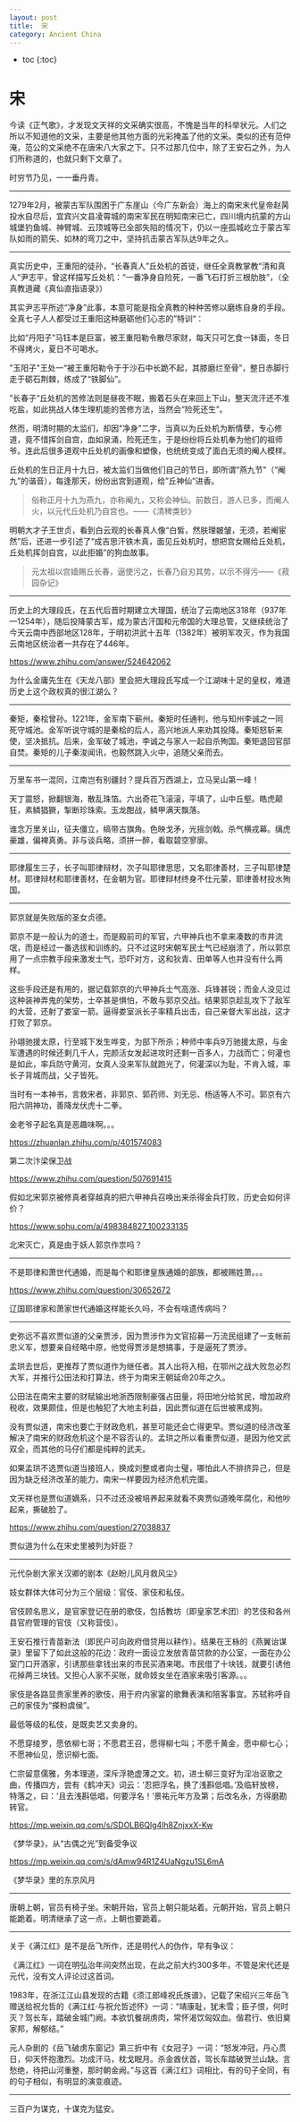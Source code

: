 ```yaml
---
layout: post
title:  宋
category: Ancient China 
---
```


* toc
{:toc}

# 宋

今读《正气歌》，才发现文天祥的文采确实很高，不愧是当年的科举状元。人们之所以不知道他的文采，主要是他其他方面的光彩掩盖了他的文采。类似的还有范仲淹，范公的文采绝不在唐宋八大家之下。只不过那几位中，除了王安石之外，为人们所称道的，也就只剩下文章了。

时穷节乃见，一一垂丹青。

---

1279年2月，被蒙古军队围困于广东崖山（今广东新会）海上的南宋末代皇帝赵昺投水自尽后，宜宾兴文县凌霄城的南宋军民在明知南宋已亡，四川境内抗蒙的方山城堡钓鱼城、神臂城、云顶城等已全部失陷的情况下，仍以一座孤城屹立于蒙古军队如雨的箭矢、如林的弯刀之中，坚持抗击蒙古军队达9年之久。

---

真实历史中，王重阳的徒孙，“长春真人”丘处机的首徒，继任全真教掌教“清和真人”尹志平，曾这样描写丘处机：“一番净身自险死，一番飞石打折三根肋肢”，（全真教道藏《真仙直指语录》）

其实尹志平所述“净身”此事，本意可能是指全真教的种种苦修以磨练自身的手段。全真七子人人都受过王重阳这种磨砺他们心志的”特训“：

比如“丹阳子”马钰本是巨富，被王重阳勒令散尽家财，每天只可乞食一钵面，冬日不得烤火，夏日不可喝水。

"玉阳子"王处一“被王重阳勒令于于沙石中长跪不起，其膝磨烂至骨”，整日赤脚行走于砺石荆棘，练成了“铁脚仙”。

”长春子“丘处机的苦修法则是昼夜不眠，搬着石头在来回上下山，整天流汗还不准吃盐，如此挑战人体生理机能的苦修方法，当然会“险死还生”。

然而，明清时期的太监们，却因"净身”二字，当真以为丘处机为断情孽，专心修道，竟不惜挥剑自宫，血如泉涌，险死还生，于是纷纷将丘处机奉为他们的祖师爷。连此后很多道观中丘处机的画像和塑像，也统统变成了面白无须的阉人模样。

丘处机的生日正月十九日，被太监们当做他们自己的节日，即所谓“燕九节"（“阉九”的谐音），每逢那天，纷纷出宫到道观，给”丘神仙“进香。

>俗称正月十九为燕九，亦称阉九，又称会神仙。前数日，游人已多，而阉人火，以元代丘处机乃自宫也。——《清稗类钞》

明朝大才子王世贞，看到白云观的长春真人像“白皙，然肤理皴皱，无须，若阉宦然”后，还进一步引述了“成吉思汗铁木真，面见丘处机时，想把宫女赐给丘处机，丘处机挥剑自宫，以此拒婚”的狗血故事。

>元太祖以宫嫱赐丘长春，逼使污之，长春乃自刃其势，以示不得污——《菽园杂记》

---

历史上的大理段氏，在五代后晋时期建立大理国，统治了云南地区318年（937年—1254年），随后投降蒙古军，成为蒙古汗国和元帝国的大理总管，又继续统治了今天云南中西部地区128年，于明初洪武十五年（1382年）被明军攻灭，作为我国云南地区统治者一共存在了446年。

https://www.zhihu.com/answer/524642062

为什么金庸先生在《天龙八部》里会把大理段氏写成一个江湖味十足的皇权，难道历史上这个政权真的很江湖么？

---

秦矩，秦桧曾孙。1221年，金军南下蕲州。秦矩时任通判，他与知州李诚之一同死守城池。金军听说守城的是秦桧的后人，高兴地派人来劝其投降。秦矩怒斩来使，坚决抵抗。后来，金军破了城池，李诚之与家人一起自杀殉国。秦矩退回官邸自焚。秦矩的儿子秦浚闻讯，也毅然跳入火中，追随父亲而去。

---

万里车书一混同，江南岂有别疆封？提兵百万西湖上，立马吴山第一峰！

天丁震怒，掀翻银海，散乱珠箔。六出奇花飞滚滚，平填了，山中丘壑。皓虎颠狂，素鳞猖獗，掣断珍珠索。玉龙酣战，鳞甲满天飘落。

谁念万里关山，征夫僵立，缟带古旗角。色映戈矛，光摇剑戟。杀气横戎幕。缡虎豪雄，偏裨真勇。非与谈兵略，须拼一醉，看取碧空寥廓。

---

耶律履生三子，长子叫耶律辩材，次子叫耶律思思，又名耶律善材，三子叫耶律楚材。耶律辩材和耶律善材，在金朝为官。耶律辩材终身不仕元蒙，耶律善材投水殉国。

---

郭京就是失败版的圣女贞德。

郭京不是一般认为的道士，而是殿前司的军官，六甲神兵也不拿来凑数的市井流氓，而是经过一番选拔和训练的。只不过这时宋朝军民士气已经崩溃了，所以郭京用了一点宗教手段来激发士气，恐吓对方，这和狄青、田单等人也并没有什么两样。

这些手段还是有用的，据记载郭京的六甲神兵士气高涨、兵锋甚锐；而金人没见过这种装神弄鬼的架势，士卒甚是惧怕，不敢与郭京交战。结果郭京趁乱攻下了敌军的大营，还射了娄室一箭。逼得娄室派长子率精兵出击，自己亲督大军出战，这才打败了郭京。

孙翊驰援太原，行至城下发生哗变，为部下所杀；种师中率兵9万驰援太原，与金军遭遇的时候还剩几千人，完颜活女发起进攻时还剩一百多人，力战而亡；何灌也是如此，率兵防守黄河，女真人没来军队就跑光了，何灌深以为耻，不肯入城，率长子背城而战，父子皆死。

当时有一本神书，言救宋者，非郭京、郭药师、刘无忌、杨适等人不可。郭京有六阳六阴神功，善降龙伏虎十二拳。

金老爷子起名真是恶趣味啊。。。

https://zhuanlan.zhihu.com/p/401574083

第二次汴梁保卫战

https://www.zhihu.com/question/507691415

假如北宋郭京被修真者穿越真的把六甲神兵召唤出来杀得金兵打败，历史会如何评价？

https://www.sohu.com/a/498384827_100233135

北宋灭亡，真是由于妖人郭京作祟吗？

---

不是耶律和萧世代通婚，而是每个和耶律皇族通婚的部族，都被赐姓萧。。。

https://www.zhihu.com/question/30652672

辽国耶律家和萧家世代通婚这样能长久吗，不会有啥遗传病吗？

---

史弥远不喜欢贾似道的父亲贾涉，因为贾涉作为文官招募一万流民组建了一支帐前忠义军，想要亲自经略中原，他觉得贾涉是想搞事，于是逼死了贾涉。

孟珙去世后，更推荐了贾似道作为继任者。其人出将入相，在鄂州之战大败忽必烈大军，并推行公田法和打算法，终于为南宋王朝延命20年之久。

公田法在南宋主要的财赋输出地浙西限制豪强占田量，将田地分给贫民，增加政府税收，效果颇佳，但是也触犯了大地主利益，因此贾似道在后世被黑成狗。

没有贾似道，南宋也要亡于财政危机，甚至可能还会亡得更早。贾似道的经济改革解决了南宋的财政危机这个是不容否认的。孟珙之所以看重贾似道，是因为他文武双全，而其他的马仔们都是纯粹的武夫。

如果孟珙不选贾似道当接班人，换成刘整或者向士璧，哪怕此人不排挤异己，但是因为缺乏经济改革的能力，南宋一样要因为经济危机完蛋。

文天祥也是贾似道嫡系，只不过还没被培养起来就看不爽贾似道晚年腐化，和他吵起来，撕破脸了。

https://www.zhihu.com/question/27038837

贾似道为什么在宋史里被列为奸臣？

---

元代杂剧大家关汉卿的剧本《赵盼儿风月救风尘》

妓女群体大体可分为三个层级：官伎、家伎和私伎。

官伎顾名思义，是官家登记在册的歌伎，包括教坊（即皇家艺术团）的艺伎和各州县官府管理的官伎（又称营伎）。

王安石推行青苗新法（即民户可向政府借贷用以耕作）。结果在王栐的《燕翼诒谋录》里留下了如此这般的花边：政府一面设立发放青苗贷款的办公室，一面在办公室门口开酒家，引诱那些拿钱出来的市民买酒来喝。市民借了十块钱，就要引诱他花掉两三块钱。又担心人家不买账，就命妓女坐在酒家来吸引客源。。。

家伎是各路显贵家里养的歌伎，用于府内家宴的歌舞表演和陪客事宜。苏轼称呼自己的家伎为“搽粉虞侯”。

最低等级的私伎，是既卖艺又卖身的。

不愿穿绫罗，愿依柳七哥；不愿君王召，愿得柳七叫；不愿千黄金，愿中柳七心；不愿神仙见，愿识柳七面。

仁宗留意儒雅，务本理道，深斥浮艳虚薄之文。初，进士柳三变好为淫冶讴歌之曲，传播四方，尝有《鹤冲天》词云：‘忍把浮名，换了浅斟低唱。’及临轩放榜，特落之，曰：‘且去浅斟低唱，何要浮名！’景祐元年方及第；后改名永，方得磨勘转官。

https://mp.weixin.qq.com/s/SDOLB6Qlg4lh8ZnjxxX-Kw

《梦华录》，从“古偶之光”到备受争议

https://mp.weixin.qq.com/s/dAmw94R1Z4UaNgzu1SL6mA

《梦华录》里的东京风月

---

唐朝上朝，官员有椅子坐。宋朝开始，官员上朝只能站着。元朝开始，官员上朝只能跪着。明清继承了这一点，上朝也要跪着。

---

关于《满江红》是不是岳飞所作，还是明代人的伪作，早有争议：

《满江红》一词在明弘治年间突然出现，在此之前大约300多年，不管是宋代还是元代，没有文人评论过这首词。

1983年，在浙江江山县发现的古籍《须江郎峰祝氏族谱》，记载了宋绍兴三年岳飞赠送给祝允哲的《满江红·与祝允哲述怀》一词：“靖康耻，犹未雪；臣子恨，何时灭？驾长车，踏破金城门阙。本欲饥餐胡虏肉，常怀渴饮匈奴血。偕君行、依旧奠家邦，解郁结。”

元人杂剧的《岳飞破虏东窗记》第三折中有《女冠子》一词：“怒发冲冠，丹心贯日，仰天怀抱激烈。功成汗马，枕戈眠月。杀金酋伏首，驾长车踏破贺兰山缺。言愁绝，待把山河重整，那时朝金阙。”与这首《满江红》词相比，有的句子全同，有的句子相似，有明显的演变痕迹。

---

三百户为谋克，十谋克为猛安。
